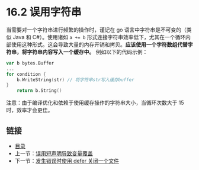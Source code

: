 # 16.2 误用字符串

当需要对一个字符串进行频繁的操作时，谨记在 go 语言中字符串是不可变的（类似 Java 和 C#）。使用诸如 `a += b` 形式连接字符串效率低下，尤其在一个循环内部使用这种形式。这会导致大量的内存开销和拷贝。**应该使用一个字符数组代替字符串，将字符串内容写入一个缓存中。** 例如以下的代码示例：

```go
var b bytes.Buffer
...
for condition {
    b.WriteString(str) // 将字符串str写入缓存buffer
}
    return b.String()
```

注意：由于编译优化和依赖于使用缓存操作的字符串大小，当循环次数大于 15 时，效率才会更佳。

## 链接

- [目录](getting-started.md)
- 上一节：[误用短声明导致变量覆盖](16.1.md)
- 下一节：[发生错误时使用 defer 关闭一个文件](16.3.md)

